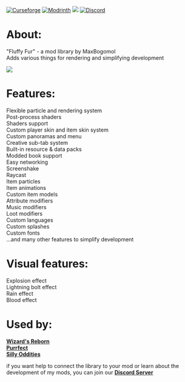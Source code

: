 [![Curseforge](https://img.shields.io/curseforge/dt/1097456?style=for-the-badge&color=6aa84f&logo=curseforge&label=FLUFFY%20FUR)](https://www.curseforge.com/minecraft/mc-mods/fluffy-fur)
[![Modrinth](https://img.shields.io/modrinth/dt/fluffy-fur?style=for-the-badge&color=6aa84f&logo=modrinth&label=FLUFFY%20FUR)](https://modrinth.com/mod/fluffy-fur)
[![](https://img.shields.io/badge/%20-LICENSE%20GPL--2.0-blue?style=for-the-badge&color=blue&logo=github&logoColor=000000&labelColor=FFFFFF)](https://github.com/MaxBogomol/FluffyFur/blob/master/LICENSE)
[![Discord](https://img.shields.io/discord/1155188824360624148?style=for-the-badge&color=6aa84f&logo=discord&label=DISCORD)](https://discord.gg/cKf55qNugw)

# About:

"Fluffy Fur" - a mod library by MaxBogomol  
Adds various things for rendering and simplifying development

![](https://cdn.modrinth.com/data/srqzRpcV/images/535438bcbee00c80044ac6536511177e300c375d.png)

# Features:
Flexible particle and rendering system  
Post-process shaders  
Shaders support  
Custom player skin and item skin system  
Custom panoramas and menu  
Creative sub-tab system  
Built-in resource & data packs  
Modded book support  
Easy networking  
Screenshake  
Raycast  
Item particles  
Item animations  
Custom item models  
Attribute modifiers  
Music modifiers  
Loot modifiers  
Custom languages  
Custom splashes  
Custom fonts  
...and many other features to simplify development

# Visual features:
Explosion effect  
Lightning bolt effect  
Rain effect  
Blood effect  

# Used by:  
**[Wizard's Reborn](https://github.com/MaxBogomol/WizardsReborn)**  
**[Purrfect](https://github.com/MaxBogomol/Purrfect)**  
**[Silly Oddities](https://github.com/MaxBogomol/SillyOddities)**  

if you want help to connect the library to your mod or learn about the development of my mods, you can join our **[Discord Server](https://discord.gg/cKf55qNugw)**
